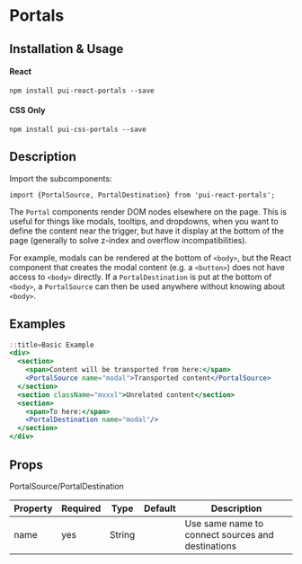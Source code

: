 # Portals

## Installation & Usage

#### React
`npm install pui-react-portals --save`

#### CSS Only
`npm install pui-css-portals --save`

## Description

Import the subcomponents:

```
import {PortalSource, PortalDestination} from 'pui-react-portals';
```

The `Portal` components render DOM nodes elsewhere on the page. This is useful for things like
modals, tooltips, and dropdowns, when you want to define the content near the trigger, but have
it display at the bottom of the page (generally to solve z-index and overflow incompatibilities).

For example, modals can be rendered at the bottom of `<body>`, but the React component that creates
the modal content (e.g. a `<button>`) does not have access to `<body>` directly.
If a `PortalDestination` is put at the bottom of `<body>`, a `PortalSource` can then be used
anywhere without knowing about `<body>`.

## Examples

```jsx
::title=Basic Example
<div>
  <section>
    <span>Content will be transported from here:</span>
    <PortalSource name="modal">Transported content</PortalSource>
  </section>
  <section className="mvxxl">Unrelated content</section>
  <section>
    <span>To here:</span>
    <PortalDestination name="modal"/>
  </section>
</div>
```

## Props

PortalSource/PortalDestination

Property | Required | Type | Default | Description
---------|----------|------|---------|------------
name | yes | String | | Use same name to connect sources and destinations
